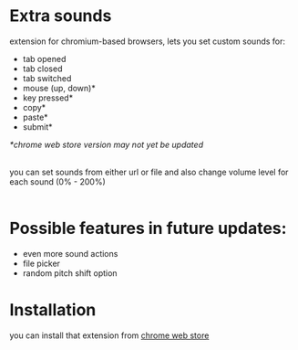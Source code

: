 # Extra sounds
extension for chromium-based browsers, lets you set custom sounds for:
- tab opened
- tab closed
- tab switched
- mouse  (up, down)*
- key pressed*
- copy*
- paste*
- submit* <br>

<i> *chrome web store version may not yet be updated</i>
<br><br>

you can set sounds from either url or file and also change volume level for each sound (0% - 200%)
<br><br>

# Possible features in future updates:
- even more sound actions
- file picker
- random pitch shift option

# Installation
you can install that extension from <a href="https://chromewebstore.google.com/detail/ibmbabeddalpanmbopnjlgcgcmdfboco?utm_source=item-share-cb">chrome web store</a>
